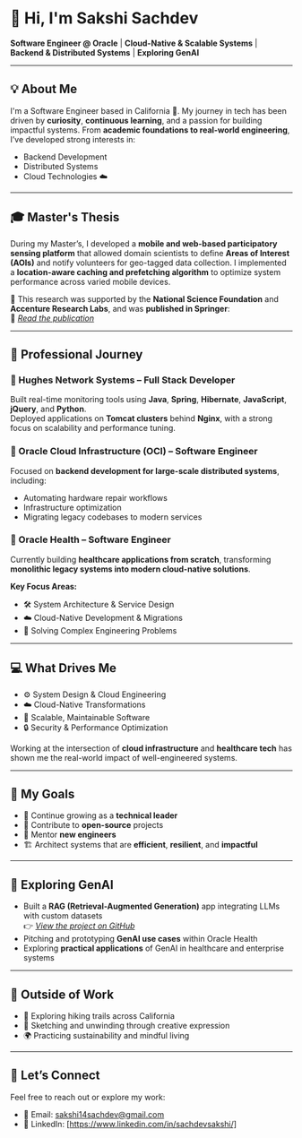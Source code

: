 # 👋 Hi, I'm Sakshi Sachdev

**Software Engineer @ Oracle** | **Cloud-Native & Scalable Systems** | **Backend & Distributed Systems** | **Exploring GenAI**

---

## 💡 About Me

I'm a Software Engineer based in California 🌉. My journey in tech has been driven by **curiosity**, **continuous learning**, and a passion for building impactful systems. From **academic foundations to real-world engineering**, I’ve developed strong interests in:

- Backend Development  
- Distributed Systems  
- Cloud Technologies ☁️

---

## 🎓 Master's Thesis

During my Master’s, I developed a **mobile and web-based participatory sensing platform** that allowed domain scientists to define **Areas of Interest (AOIs)** and notify volunteers for geo-tagged data collection. I implemented a **location-aware caching and prefetching algorithm** to optimize system performance across varied mobile devices.

📖 This research was supported by the **National Science Foundation** and **Accenture Research Labs**, and was **published in Springer**:  
🔗 [_Read the publication_](https://link.springer.com/chapter/10.1007/978-3-030-30146-0_15)

---

## 💼 Professional Journey

### 🏢 Hughes Network Systems – Full Stack Developer  
Built real-time monitoring tools using **Java**, **Spring**, **Hibernate**, **JavaScript**, **jQuery**, and **Python**.  
Deployed applications on **Tomcat clusters** behind **Nginx**, with a strong focus on scalability and performance tuning.

### 🚀 Oracle Cloud Infrastructure (OCI) – Software Engineer  
Focused on **backend development for large-scale distributed systems**, including:
- Automating hardware repair workflows  
- Infrastructure optimization  
- Migrating legacy codebases to modern services  

### 🏥 Oracle Health – Software Engineer  
Currently building **healthcare applications from scratch**, transforming **monolithic legacy systems into modern cloud-native solutions**.

**Key Focus Areas:**
- 🛠️ System Architecture & Service Design  
- ☁️ Cloud-Native Development & Migrations  
- 🧩 Solving Complex Engineering Problems  

---

## 💻 What Drives Me

- ⚙️ System Design & Cloud Engineering  
- ☁️ Cloud-Native Transformations  
- 🧠 Scalable, Maintainable Software  
- 🔒 Security & Performance Optimization  

Working at the intersection of **cloud infrastructure** and **healthcare tech** has shown me the real-world impact of well-engineered systems.

---

## 🎯 My Goals

- 🚀 Continue growing as a **technical leader**  
- 🤝 Contribute to **open-source** projects  
- 🧭 Mentor **new engineers**  
- 🏗️ Architect systems that are **efficient**, **resilient**, and **impactful**

---

## 🧠 Exploring GenAI

- Built a **RAG (Retrieval-Augmented Generation)** app integrating LLMs with custom datasets  
  👉 *[View the project on GitHub](https://github.com/yourusername/your-repo)*  
- Pitching and prototyping **GenAI use cases** within Oracle Health  
- Exploring **practical applications** of GenAI in healthcare and enterprise systems

---

## 🌿 Outside of Work

- 🥾 Exploring hiking trails across California  
- 🎨 Sketching and unwinding through creative expression  
- 🌍 Practicing sustainability and mindful living  

---

## 🔗 Let’s Connect

Feel free to reach out or explore my work:

- 📧 Email: [sakshi14sachdev@gmail.com](mailto:sakshi14sachdev@gmail.com)  
- 💼 LinkedIn: [https://www.linkedin.com/in/sachdevsakshi/]  
